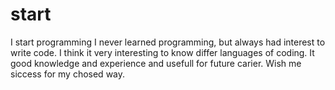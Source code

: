 # start
I start programming
I never learned programming, but always had interest to write code. I think it very interesting to know differ languages of coding. It good knowledge and experience and usefull for future carier.
Wish me siccess for my chosed way.
